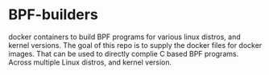 # BPF-builders
docker containers to build BPF programs for various linux distros, and kernel versions. 
The goal of this repo is to supply the docker files for docker images. That can be used to directly complie C based BPF programs.
Across multiple Linux distros, and kernel version.

